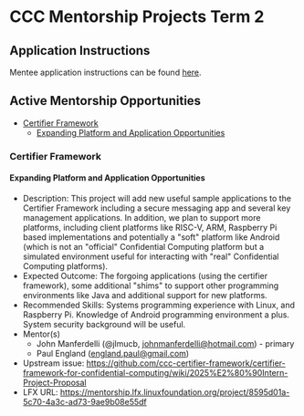 # CCC Mentorship Projects Term 2

## Application Instructions

Mentee application instructions can be found [here](mentees/README.md#application-process).

## Active Mentorship Opportunities

<!-- TOC -->
* [Certifier Framework](#certifier-framework)
    * [Expanding Platform and Application Opportunities](#expanding-platform-and-application-opportunities)
<!-- TOC -->

### Certifier Framework

#### Expanding Platform and Application Opportunities

- Description: This project will add new useful sample applications to the Certifier Framework including a secure messaging app and several key management applications. In addition, we plan to support more platforms, including client platforms like RISC-V, ARM, Raspberry Pi based implementations and potentially a "soft" platform like Android (which is not an "official" Confidential Computing platform but a simulated environment useful for interacting with "real" Confidential Computing platforms).
- Expected Outcome:  The forgoing applications (using the certifier framework), some additional "shims" to support other programming environments like Java and additional support for new platforms.
- Recommended Skills:  Systems programming experience with Linux, and Raspberry Pi. Knowledge of Android programming environment a plus. System security background will be useful.
- Mentor(s)
    - John Manferdelli (@jlmucb, johnmanferdelli@hotmail.com) - primary
    - Paul England (england.paul@gmail.com)
- Upstream issue: https://github.com/ccc-certifier-framework/certifier-framework-for-confidential-computing/wiki/2025%E2%80%90Intern-Project-Proposal
- LFX URL: https://mentorship.lfx.linuxfoundation.org/project/8595d01a-5c70-4a3c-ad73-9ae9b08e55df 
